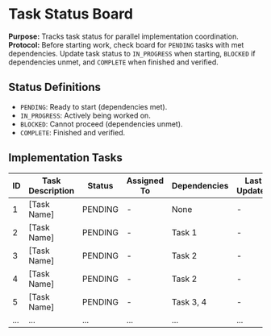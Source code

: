 # Task Status Board

**Purpose:** Tracks task status for parallel implementation coordination.
**Protocol:** Before starting work, check board for `PENDING` tasks with met dependencies. Update task status to `IN_PROGRESS` when starting, `BLOCKED` if dependencies unmet, and `COMPLETE` when finished and verified.

## Status Definitions

*   `PENDING`: Ready to start (dependencies met).
*   `IN_PROGRESS`: Actively being worked on.
*   `BLOCKED`: Cannot proceed (dependencies unmet).
*   `COMPLETE`: Finished and verified.

## Implementation Tasks

| ID | Task Description | Status      | Assigned To | Dependencies | Last Updated |
|----|------------------|-------------|-------------|--------------|--------------|
| 1  | [Task Name]      | PENDING     | -           | None         | -            |
| 2  | [Task Name]      | PENDING     | -           | Task 1       | -            |
| 3  | [Task Name]      | PENDING     | -           | Task 2       | -            |
| 4  | [Task Name]      | PENDING     | -           | Task 2       | -            |
| 5  | [Task Name]      | PENDING     | -           | Task 3, 4    | -            |
| ...| ...              | ...         | ...         | ...          | ...          | 